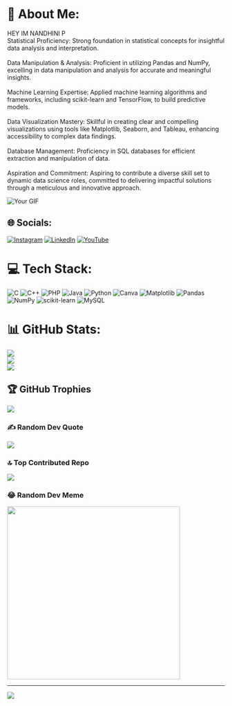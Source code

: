 # 💫 About Me:
HEY IM NANDHINI P<br>Statistical Proficiency: Strong foundation in statistical concepts for insightful data analysis and interpretation.<br><br>Data Manipulation & Analysis: Proficient in utilizing Pandas and NumPy, excelling in data manipulation and analysis for accurate and meaningful insights.<br><br>Machine Learning Expertise: Applied machine learning algorithms and frameworks, including scikit-learn and TensorFlow, to build predictive models.<br><br>Data Visualization Mastery: Skillful in creating clear and compelling visualizations using tools like Matplotlib, Seaborn, and Tableau, enhancing accessibility to complex data findings.<br><br>Database Management: Proficiency in SQL databases for efficient extraction and manipulation of data.<br><br>Aspiration and Commitment: Aspiring to contribute a diverse skill set to dynamic data science roles, committed to delivering impactful solutions through a meticulous and innovative approach.

<!-- Add your GIF here -->
<img src="https://tenor.com/view/ika-musume-type-computer-hacking-gif-11543441" alt="Your GIF" style="max-width:100%; height:auto;">

## 🌐 Socials:
[![Instagram](https://img.shields.io/badge/Instagram-%23E4405F.svg?logo=Instagram&logoColor=white)](https://instagram.com/nans.7143) [![LinkedIn](https://img.shields.io/badge/LinkedIn-%230077B5.svg?logo=linkedin&logoColor=white)](https://linkedin.com/in/nandhini-p-231010262) [![YouTube](https://img.shields.io/badge/YouTube-%23FF0000.svg?logo=YouTube&logoColor=white)](https://youtube.com/@@alwaysinspired1489) 

# 💻 Tech Stack:
![C](https://img.shields.io/badge/c-%2300599C.svg?style=for-the-badge&logo=c&logoColor=white) ![C++](https://img.shields.io/badge/c++-%2300599C.svg?style=for-the-badge&logo=c%2B%2B&logoColor=white) ![PHP](https://img.shields.io/badge/php-%23777BB4.svg?style=for-the-badge&logo=php&logoColor=white) ![Java](https://img.shields.io/badge/java-%23ED8B00.svg?style=for-the-badge&logo=openjdk&logoColor=white) ![Python](https://img.shields.io/badge/python-3670A0?style=for-the-badge&logo=python&logoColor=ffdd54) ![Canva](https://img.shields.io/badge/Canva-%2300C4CC.svg?style=for-the-badge&logo=Canva&logoColor=white) ![Matplotlib](https://img.shields.io/badge/Matplotlib-%23ffffff.svg?style=for-the-badge&logo=Matplotlib&logoColor=black) ![Pandas](https://img.shields.io/badge/pandas-%23150458.svg?style=for-the-badge&logo=pandas&logoColor=white) ![NumPy](https://img.shields.io/badge/numpy-%23013243.svg?style=for-the-badge&logo=numpy&logoColor=white) ![scikit-learn](https://img.shields.io/badge/scikit--learn-%23F7931E.svg?style=for-the-badge&logo=scikit-learn&logoColor=white) ![MySQL](https://img.shields.io/badge/mysql-%2300000f.svg?style=for-the-badge&logo=mysql&logoColor=white)
# 📊 GitHub Stats:
![](https://github-readme-stats.vercel.app/api?username=nandhini206&theme=dark&hide_border=false&include_all_commits=true&count_private=true)<br/>
![](https://github-readme-streak-stats.herokuapp.com/?user=nandhini206&theme=dark&hide_border=false)<br/>
![](https://github-readme-stats.vercel.app/api/top-langs/?username=nandhini206&theme=dark&hide_border=false&include_all_commits=true&count_private=true&layout=compact)

## 🏆 GitHub Trophies
![](https://github-profile-trophy.vercel.app/?username=nandhini206&theme=radical&no-frame=false&no-bg=false&margin-w=4)

### ✍ Random Dev Quote
![](https://quotes-github-readme.vercel.app/api?type=horizontal&theme=radical)

### 🔝 Top Contributed Repo
![](https://github-contributor-stats.vercel.app/api?username=nandhini206&limit=5&theme=onestar&combine_all_yearly_contributions=true)

### 😂 Random Dev Meme
<img src='https://randommeme-five.vercel.app/' style="height: 400px;"/>

---
[![](https://visitcount.itsvg.in/api?id=nandhini206&icon=0&color=0)](https://visitcount.itsvg.in)

